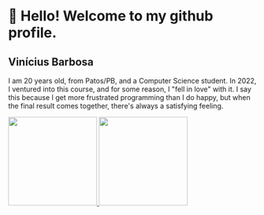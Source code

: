 # 👋 Hello! Welcome to my github profile.
## Vinícius Barbosa

I am 20 years old, from Patos/PB, and a Computer Science student. In 2022, I ventured into this course, and for some reason, I "fell in love" with it. I say this because I get more frustrated programming than I do happy, but when the final result comes together, there's always a satisfying feeling.

<div>
<a href="https://github.com/vinicius-lima-barbosa">
<img loading="lazy" height="180em" src="https://github-readme-stats.vercel.app/api/top-langs/?username=seu-usuário-aqui&layout=compact&langs_count=7&theme=dracula"/>
<img loading="lazy" height="180em" src="https://github-readme-stats.vercel.app/api?username=seu-usuário-aqui&show_icons=true&theme=dracula&include_all_commits=true&count_private=true"/>
</div>

<!--
**vinicius-lima-barbosa/vinicius-lima-barbosa** is a ✨ _special_ ✨ repository because its `README.md` (this file) appears on your GitHub profile.

Here are some ideas to get you started:

- 🔭 I’m currently working on ...
- 🌱 I’m currently learning ...
- 👯 I’m looking to collaborate on ...
- 🤔 I’m looking for help with ...
- 💬 Ask me about ...
- 📫 How to reach me: ...
- 😄 Pronouns: ...
- ⚡ Fun fact: ...
-->

